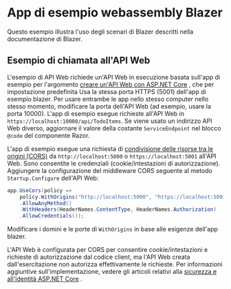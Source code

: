 # <a name="blazor-webassembly-sample-app"></a>App di esempio webassembly Blazer

Questo esempio illustra l'uso degli scenari di Blazer descritti nella documentazione di Blazer.

## <a name="call-web-api-example"></a>Esempio di chiamata all'API Web

L'esempio di API Web richiede un'API Web in esecuzione basata sull'app di esempio per l'argomento <a href="https://docs.microsoft.com/aspnet/core/tutorials/first-web-api">creare un'API Web con ASP.NET Core</a> , che per impostazione predefinita Usa la stessa porta HTTPS (5001) dell'app di esempio blazer. Per usare entrambe le app nello stesso computer nello stesso momento, modificare la porta dell'API Web (ad esempio, usare la porta 10000). L'app di esempio esegue richieste all'API Web in `https://localhost:10000/api/TodoItems`. Se viene usato un indirizzo API Web diverso, aggiornare il valore della costante `ServiceEndpoint` nel blocco `@code` del componente Razor.</p>

L'app di esempio esegue una richiesta di <a href="https://docs.microsoft.com/aspnet/core/security/cors">condivisione delle risorse tra le origini (CORS)</a> da `http://localhost:5000` o `https://localhost:5001` all'API Web. Sono consentite le credenziali (cookie/intestazioni di autorizzazione). Aggiungere la configurazione del middleware CORS seguente al metodo `Startup.Configure` dell'API Web:</p>

```csharp
app.UseCors(policy => 
    policy.WithOrigins("http://localhost:5000", "https://localhost:5001")
    .AllowAnyMethod()
    .WithHeaders(HeaderNames.ContentType, HeaderNames.Authorization)
    .AllowCredentials());
```

Modificare i domini e le porte di `WithOrigins` in base alle esigenze dell'app blazer.

L'API Web è configurata per CORS per consentire cookie/intestazioni e richieste di autorizzazione dal codice client, ma l'API Web creata dall'esercitazione non autorizza effettivamente le richieste. Per informazioni aggiuntive sull'implementazione, vedere gli articoli relativi alla <a href="https://docs.microsoft.com/aspnet/core/security/">sicurezza e all'identità ASP.NET Core</a> .
